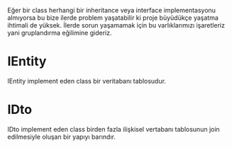Eğer bir class herhangi bir inheritance veya interface implementasyonu almıyorsa bu bize ilerde problem yaşatabilir ki proje büyüdükçe yaşatma ihtimali de yüksek. İlerde sorun yaşamamak için bu varlıklarımızı işaretleriz yani gruplandırma eğilimine gideriz.

# IEntity 
IEntity implement eden class bir veritabanı tablosudur.

# IDto
IDto implement eden class birden fazla ilişkisel vertabanı tablosunun join edilmesiyle oluşan bir yapıyı barındır.
